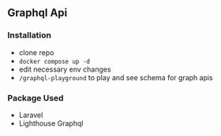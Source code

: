 ## Graphql Api
### Installation
* clone repo
* `docker compose up -d`
*  edit necessary env changes
*  `/graphql-playground` to play and see schema for graph apis

### Package Used
- Laravel
- Lighthouse Graphql 
